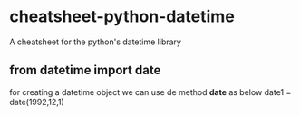 # cheatsheet-python-datetime
A cheatsheet for the python's datetime library


## from datetime import date
for creating a datetime object we can use de method 
**date** as below
date1 = date(1992,12,1)
